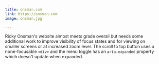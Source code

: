 ```yaml
---
title: onsman.com
link: https://onsman.com
image: onsman.jpg

---
```


Ricky Onsman's website almost meets grade overall but needs some additional work to improve visibility of focus states and for viewing on smaller screens or at increased zoom level. The scroll to top button uses a none-focusable `<div>` and the menu toggle has an `aria-expanded` property which doesn't update when expanded.
